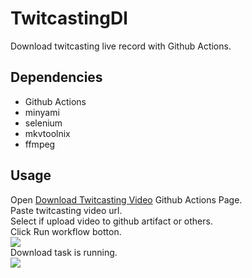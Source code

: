 # TwitcastingDl
Download twitcasting live record with Github Actions.  

## Dependencies
- Github Actions
- minyami
- selenium
- mkvtoolnix
- ffmpeg

## Usage
Open [Download Twitcasting Video](/actions/workflows/download.yml) Github Actions Page.  
Paste twitcasting video url.  
Select if upload video to github artifact or others.  
Click Run workflow botton.  
![](https://cdn.jsdelivr.net/gh/kaminodalao/Assets@main/images/202204061017112.png)  
Download task is running.  
![](https://cdn.jsdelivr.net/gh/kaminodalao/Assets@main/images/202204061021712.png)  
